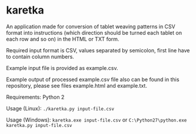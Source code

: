 # karetka


An application made for conversion of tablet weaving patterns in CSV format into instructions (which direction should be turned each tablet on each row and so on) in the HTML or TXT form.

Required input format is CSV, values separated by semicolon, first line have to contain column numbers.

Example input file is provided as example.csv.

Example output of processed example.csv file also can be found in this repository, please see files example.html and example.txt.




Requirements: Python 2


Usage (Linux):
`./karetka.py input-file.csv`



Usage (Windows):
`karetka.exe input-file.csv` or `C:\Python27\python.exe karetka.py input-file.csv`



